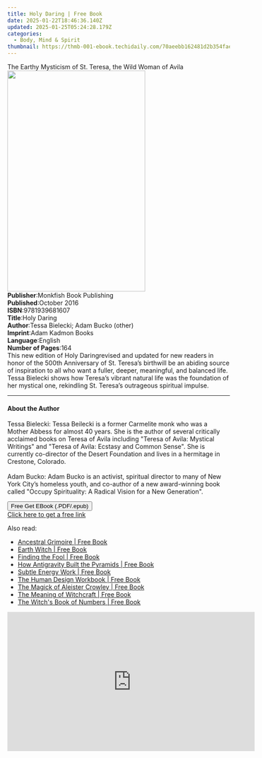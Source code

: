 ```yaml
---
title: Holy Daring | Free Book
date: 2025-01-22T18:46:36.140Z
updated: 2025-01-25T05:24:28.179Z
categories:
  - Body, Mind & Spirit
thumbnail: https://thmb-001-ebook.techidaily.com/70aeebb162481d2b354fae731da8638bdb8df60a7b48d6b44d643da79cddac29.jpg
---
```

<main id="book-container">
  <div class="flex flex-col">
    <div class="book-brief flex-1 py-6 px-4 sm:p-6 md:py-10 md:px-8">
      <!-- brief-->
      <div class="book-brief-main">
        The Earthy Mysticism of St. Teresa, the Wild Woman of Avila
      </div>
    </div>
    <div
      class="book-meta-info flex-1 grid gap-4 col-start-1 col-end-3 row-start-1 sm:mb-6 sm:grid-cols-4 lg:gap-6 lg:col-start-2 lg:row-end-6 lg:row-span-6 lg:mb-0"
    >
      <div
        class="book-meta-info-left place-content-center mt-4 p-4 text-sm leading-6 col-start-2 col-span-2 dark:text-slate-400"
      >
        <img
          class="w-full h-500 object-cover rounded-lg sm:h-255 sm:col-span-2 lg:col-span-full"
          src="https://img-001-ebook.techidaily.com/bd3e3d374f477e40f7d2dc4c45559f72f3bc1895c8b983aecdb35ceaf6d89e12.jpg"
          alt=""
          width="312"
          height="500"
        />
      </div>
      <div
        class="book-meta-info-right mt-2 col-start-1 row-start-2 col-span-3 self-center"
      >
        <!-- meta data  -->
        <div class="flex flex-col px-4 md:px-8">
          <div class="flex-1">
            <strong>Publisher</strong>:<span class="px-2"
              >Monkfish Book Publishing</span
            >
          </div>
          <div class="flex-1">
            <strong>Published</strong>:<span class="px-2">October 2016</span>
          </div>
          <div class="flex-1">
            <strong>ISBN</strong>:<span class="px-2">9781939681607</span>
          </div>
          <div class="flex-1">
            <strong>Title</strong>:<span class="px-2">Holy Daring</span>
          </div>
          <div class="flex-1">
            <strong>Author</strong>:<span class="px-2"
              >Tessa Bielecki; Adam Bucko (other)</span
            >
          </div>
          <div class="flex-1">
            <strong>Imprint</strong>:<span class="px-2">Adam Kadmon Books</span>
          </div>
          <div class="flex-1">
            <strong>Language</strong>:<span class="px-2">English</span>
          </div>
          <div class="flex-1">
            <strong>Number of Pages</strong>:<span class="px-2">164</span>
          </div>
        </div>
      </div>
    </div>
    <div class="book-description flex-1 py-6 px-4 sm:p-6 md:py-10 md:px-8">
      <div class="book-description-main">
        <div accordion-content="" id="description">
          This new edition of Holy Daringrevised and updated for new readers in
          honor of the 500th Anniversary of St. Teresa’s birthwill be an abiding
          source of inspiration to all who want a fuller, deeper, meaningful,
          and balanced life.<br />Tessa Bielecki shows how Teresa’s vibrant
          natural life was the foundation of her mystical one, rekindling St.
          Teresa’s outrageous spiritual impulse.
        </div>
      </div>
    </div>
    <div class="book-excerpts flex-1 py-6 px-4 sm:p-6 md:py-10 md:px-8">
      <!-- excerpts-->
      <div class="book-excerpts-main">
        <hr />
        <h4 class="placeholder placeholder-heading">
          <span>About the Author</span>
        </h4>
        <p>
          Tessa Bielecki: Tessa Beilecki is a former Carmelite monk who was a
          Mother Abbess for almost 40 years. She is the author of several
          critically acclaimed books on Teresa of Avila including "Teresa of
          Avila: Mystical Writings" and "Teresa of Avila: Ecstasy and Common
          Sense". She is currently co-director of the Desert Foundation and
          lives in a hermitage in Crestone, Colorado.<br /><br />Adam Bucko:
          Adam Bucko is an activist, spiritual director to many of New York
          City’s homeless youth, and co-author of a new award-winning book
          called "Occupy Spirituality: A Radical Vision for a New Generation".
        </p>
      </div>
    </div>
    <div
      class="book-about-author flex-1 py-6 px-4 sm:p-6 md:py-10 md:px-8"
    ></div>
    <div class="book-free-get flex-1 py-6 px-4 sm:p-6 md:py-10 md:px-8">
      <button
        id="btn-free-get"
        class="bg-blue-500 hover:bg-blue-700 text-white font-bold py-2 px-4 rounded"
      >
        Free Get EBook (.PDF/.epub)
      </button>
      <div id="countdown-display" class="px-2 text-lg mt-2"></div>
      <a
        id="free-link"
        class="hidden bg-blue-500 hover:bg-blue-700 text-white font-bold py-2 px-4 rounded"
        href="https://www.ebooks.com/en-us/book/96466909/holy-daring/tessa-bielecki/"
        target="_blank"
        >Click here to get a free link</a
      >
    </div>
    <script>
      let countdownTime = 0;
      let countdownInterval = null;
      document
        .getElementById('btn-free-get')
        .addEventListener('click', startCountdown);
      function startCountdown() {
        countdownTime = new Date().getTime() + 60000 * 3;
        countdownInterval = setInterval(updateCountdown, 1000);
        document.getElementById('btn-free-get').disabled = true;
        document
          .getElementById('btn-free-get')
          .classList.add('bg-gray-500', 'cursor-not-allowed');
      }
      function updateCountdown() {
        let currentTime = new Date().getTime();
        let timeLeft = countdownTime - currentTime;
        let secondsLeft = Math.floor(timeLeft / 1000);
        document.getElementById('countdown-display').innerHTML =
          `Remaining time: ${secondsLeft} seconds.`;
        if (secondsLeft <= 0) {
          clearInterval(countdownInterval);
          document.getElementById('btn-free-get').classList.add('hidden');
          document.getElementById('free-link').classList.remove('hidden');
          document.getElementById('countdown-display').innerHTML = '';
        }
      }
    </script>
  </div>
</main>

<ins class="adsbygoogle"
      style="display:block"
      data-ad-client="ca-pub-7571918770474297"
      data-ad-slot="8358498916"
      data-ad-format="auto"
      data-full-width-responsive="true"></ins>
    

<span class="atpl-alsoreadstyle">Also read:</span>
<div><ul>
<li><a href="https://novels-ebooks.techidaily.com/210503039-9781633412620-ancestral-grimoire/"><u>Ancestral Grimoire | Free Book</u></a></li>
<li><a href="https://novels-ebooks.techidaily.com/210503045-9781950253326-earth-witch/"><u>Earth Witch | Free Book</u></a></li>
<li><a href="https://novels-ebooks.techidaily.com/210503041-9781633412767-finding-the-fool/"><u>Finding the Fool | Free Book</u></a></li>
<li><a href="https://novels-ebooks.techidaily.com/210503038-9781633412460-how-antigravity-built-the-pyramids/"><u>How Antigravity Built the Pyramids | Free Book</u></a></li>
<li><a href="https://novels-ebooks.techidaily.com/210503040-9781633412729-subtle-energy-work/"><u>Subtle Energy Work | Free Book</u></a></li>
<li><a href="https://novels-ebooks.techidaily.com/210503044-9781950253302-the-human-design-workbook/"><u>The Human Design Workbook | Free Book</u></a></li>
<li><a href="https://novels-ebooks.techidaily.com/210503042-9781633412774-the-magick-of-aleister-crowley/"><u>The Magick of Aleister Crowley | Free Book</u></a></li>
<li><a href="https://novels-ebooks.techidaily.com/210503047-9781633412781-the-meaning-of-witchcraft/"><u>The Meaning of Witchcraft | Free Book</u></a></li>
<li><a href="https://novels-ebooks.techidaily.com/210503048-9781950253289-the-witchs-book-of-numbers/"><u>The Witch's Book of Numbers | Free Book</u></a></li>
</ul></div>

<!-- affiliate ads begin -->
<iframe width="560" height="315" src="https://www.youtube.com/embed/X4q6gyaEojM?si=ImdFm6Zsr0azykqV" title="YouTube video player" frameborder="0" allow="accelerometer; autoplay; clipboard-write; encrypted-media; gyroscope; picture-in-picture; web-share" referrerpolicy="strict-origin-when-cross-origin" allowfullscreen></iframe>
<!-- affiliate ads end -->

